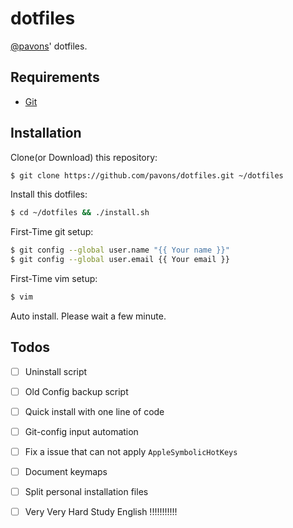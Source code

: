 # dotfiles

[@pavons]' dotfiles.

## Requirements

- [Git]

## Installation

Clone(or Download) this repository:
``` sh
$ git clone https://github.com/pavons/dotfiles.git ~/dotfiles
```

Install this dotfiles:
``` sh
$ cd ~/dotfiles && ./install.sh
```

First-Time git setup:
``` sh
$ git config --global user.name "{{ Your name }}"
$ git config --global user.email {{ Your email }}
```

First-Time vim setup:
``` sh
$ vim
```
Auto install. Please wait a few minute.


## Todos

- [ ] Uninstall script
- [ ] Old Config backup script
- [ ] Quick install with one line of code
- [ ] Git-config input automation
- [ ] Fix a issue that can not apply `AppleSymbolicHotKeys`
- [ ] Document keymaps
- [ ] Split personal installation files
- [ ] Very Very Hard Study English  !!!!!!!!!!!


[@pavons]: https://github.com/pavons

[Git]: http://git-scm.com
